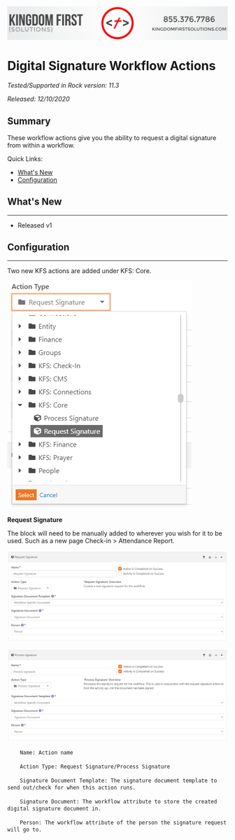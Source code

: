 ![Kingdom First Solutions](../.screenshots/KFSBanner.jpg)

# Digital Signature Workflow Actions

*Tested/Supported in Rock version: 11.3*

*Released: 12/10/2020*  

## Summary

These workflow actions give you the ability to request a digital signature from within a workflow.

Quick Links:
- [What's New](#whats-new)
- [Configuration](#configuration)

## What's New
---
- Released v1

## Configuration
---

Two new KFS actions are added under KFS: Core.

![](../.screenshots/WorkflowActionCore/screenshot1.png)

**Request Signature**

The block will need to be manually added to wherever you wish for it to be used. Such as a new page Check-in > Attendance Report.

![](../.screenshots/WorkflowActionCore/screenshot2.png)

![](../.screenshots/WorkflowActionCore/screenshot3.png)

```
    Name: Action name

    Action Type: Request Signature/Process Signature

    Signature Document Template: The signature document template to send out/check for when this action runs.

    Signature Document: The workflow attribute to store the created digital signature document in.
   
    Person: The workflow attribute of the person the signature request will go to.
    
```





